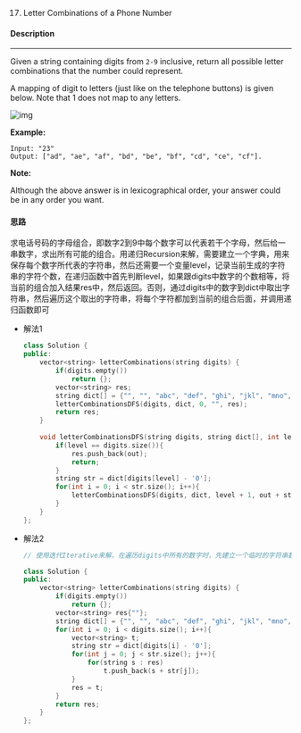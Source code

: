 17. Letter Combinations of a Phone Number

#### Description

------

Given a string containing digits from `2-9` inclusive, return all possible letter combinations that the number could represent.

A mapping of digit to letters (just like on the telephone buttons) is given below. Note that 1 does not map to any letters.

![img](http://upload.wikimedia.org/wikipedia/commons/thumb/7/73/Telephone-keypad2.svg/200px-Telephone-keypad2.svg.png)

**Example:**

```
Input: "23"
Output: ["ad", "ae", "af", "bd", "be", "bf", "cd", "ce", "cf"].
```

**Note:**

Although the above answer is in lexicographical order, your answer could be in any order you want.

#### 思路

求电话号码的字母组合，即数字2到9中每个数字可以代表若干个字母，然后给一串数字，求出所有可能的组合。用递归Recursion来解，需要建立一个字典，用来保存每个数字所代表的字符串，然后还需要一个变量level，记录当前生成的字符串的字符个数，在递归函数中首先判断level，如果跟digits中数字的个数相等，将当前的组合加入结果res中，然后返回。否则，通过digits中的数字到dict中取出字符串，然后遍历这个取出的字符串，将每个字符都加到当前的组合后面，并调用递归函数即可

- 解法1

  ```c++
  class Solution {
  public:
      vector<string> letterCombinations(string digits) {
          if(digits.empty())
              return {};
          vector<string> res;
          string dict[] = {"", "", "abc", "def", "ghi", "jkl", "mno", "pqrs", "tuv", "wxyz"};
          letterCombinationsDFS(digits, dict, 0, "", res);
          return res;
      }
      
      void letterCombinationsDFS(string digits, string dict[], int level, string out, vector<string>& res){
          if(level == digits.size()){
              res.push_back(out);
              return;
          }
          string str = dict[digits[level] - '0'];
          for(int i = 0; i < str.size(); i++){
              letterCombinationsDFS(digits, dict, level + 1, out + string(1, str[i]), res);
          }
      }
  };
  ```

- 解法2

  ```c++
  // 使用迭代Iterative来解，在遍历digits中所有的数字时，先建立一个临时的字符串数组t，然后跟上面的解法操作一样，通过数字到dict中取出字符串str，然后遍历取出字符串中的所有字符，再遍历当前结果res中的每一个字符串，将字符加到后面，并加入到临时字符串数组中。取出的字符串str遍历完成后，将临时字符数组赋值给结果res
  
  class Solution {
  public:
      vector<string> letterCombinations(string digits) {
          if(digits.empty())
              return {};
          vector<string> res{""};
          string dict[] = {"", "", "abc", "def", "ghi", "jkl", "mno", "pqrs", "tuv", "wxyz"};
          for(int i = 0; i < digits.size(); i++){
              vector<string> t;
              string str = dict[digits[i] - '0'];
              for(int j = 0; j < str.size(); j++){
                  for(string s : res)
                      t.push_back(s + str[j]);
              }
              res = t;
          }
          return res;
      }
  };
  ```
